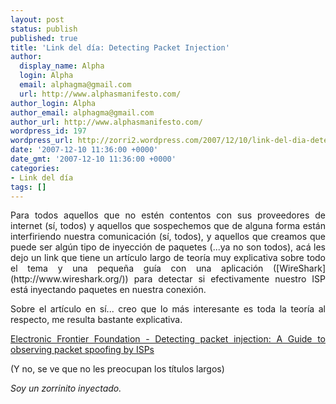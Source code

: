 ```yaml
---
layout: post
status: publish
published: true
title: 'Link del día: Detecting Packet Injection'
author:
  display_name: Alpha
  login: Alpha
  email: alphagma@gmail.com
  url: http://www.alphasmanifesto.com/
author_login: Alpha
author_email: alphagma@gmail.com
author_url: http://www.alphasmanifesto.com/
wordpress_id: 197
wordpress_url: http://zorri2.wordpress.com/2007/12/10/link-del-dia-detecting-packet-injection/
date: '2007-12-10 11:36:00 +0000'
date_gmt: '2007-12-10 11:36:00 +0000'
categories:
- Link del día
tags: []
---
```

<div align="justify">Para todos aquellos que no estén contentos con sus proveedores de internet (sí, todos) y aquellos que sospechemos que de alguna forma están interfiriendo nuestra comunicación (sí, todos), y aquellos que creamos que puede ser algún tipo de inyección de paquetes (...ya no son todos), acá les dejo un link que tiene un artículo largo de teoría muy explicativa sobre todo el tema y una pequeña guía con una aplicación ([WireShark](http://www.wireshark.org/)) para detectar si efectivamente nuestro ISP está inyectando paquetes en nuestra conexión.

Sobre el artículo en sí... creo que lo más interesante es toda la teoría al respecto, me resulta bastante explicativa.

[Electronic Frontier Foundation - Detecting packet injection: A Guide to observing packet spoofing by ISPs](http://www.eff.org/wp/detecting-packet-injection)

(Y no, se ve que no les preocupan los títulos largos)

_Soy un zorrinito inyectado._
